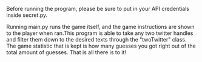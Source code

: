 Before running the program, please be sure to put in your API credentials inside secret.py.

Running main.py runs the game itself, and the game instructions are shown to the player when ran.This program is able to take any two twitter handles and filter them down to the desired texts through the "twoTwitter" class. The game statistic that is kept is how many guesses you got right out of the total amount of guesses. That is all there is to it!
